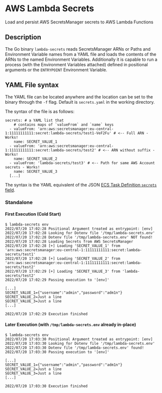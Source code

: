 # AWS Lambda Secrets
Load and persist AWS SecretsManager secrets to AWS Lambda Functions


## Description

The Go binary `lambda-secrets` reads SecretsManager ARNs or Paths and Environment Variable names from a YAML file and loads the contents of the ARNs to the named Environment Variables. Additionally it is capable to run a process (with the Environment Variables attached) defined in positional arguments or the `ENTRYPOINT` Environment Variable.

## YAML File syntax

The YAML file can be located anywhere and the location can be set to the binary through the `-f` flag. Default is `secrets.yaml` in the working directory.

The syntax of the file is as follows:

```
secrets: # a YAML list that
	# contains maps of `valueFrom` and `name` keys
  - valueFrom: 'arn:aws:secretsmanager:eu-central-1:11111111111:secret:lambda-secrets/test1-VeF2Fu' # <-- Full ARN - Works!
    name: SECRET_VALUE_1
  - valueFrom: 'arn:aws:secretsmanager:eu-central-1:11111111111:secret:lambda-secrets/test2' # <-- ARN without suffix - Works!
    name: SECRET_VALUE_2
  - valueFrom: 'lambda-secrets/test3' # <-- Path for same AWS Account secrets - Works!
    name: SECRET_VALUE_3
  [...]
```

The syntax is the YAML equivalent of the JSON [ECS Task Definition `secrets` field](https://docs.aws.amazon.com/AmazonECS/latest/developerguide/task_definition_parameters.html#secrets).


### Standalone

#### First Execution (Cold Start)
```
$ lambda-secrets env
2022/07/20 17:02:28 Positional Argument treated as entrypoint: [env]
2022/07/20 17:02:28 Looking for Dotenv file '/tmp/lambda-secrets.env'
2022/07/20 17:02:28 Dotenv file '/tmp/lambda-secrets.env' NOT found!
2022/07/20 17:02:28 Loading Secrets from AWS SecretsManager
2022/07/20 17:02:28 [+] Loading 'SECRET_VALUE_1' from 'arn:aws:secretsmanager:eu-central-1:11111111111:secret:lambda-secrets/test1'
2022/07/20 17:02:28 [+] Loading 'SECRET_VALUE_2' from 'arn:aws:secretsmanager:eu-central-1:11111111111:secret:lambda-secrets/test2'
2022/07/20 17:02:29 [+] Loading 'SECRET_VALUE_3' from 'lambda-secrets/test2'
2022/07/20 17:02:29 Passing execution to '[env]'

[...]
SECRET_VALUE_1={"username":"admin","password":"adm1n"}
SECRET_VALUE_2=Just a line
SECRET_VALUE_3=Just a line
[...]

2022/07/20 17:02:29 Execution finished
```

#### Later Execution (with `/tmp/lambda-secrets.env` already in-place)
```
$ lambda-secrets env
2022/07/20 17:03:30 Positional Argument treated as entrypoint: [env]
2022/07/20 17:03:30 Looking for Dotenv file '/tmp/lambda-secrets.env'
2022/07/20 17:03:30 Dotenv file '/tmp/lambda-secrets.env' found!
2022/07/20 17:03:30 Passing execution to '[env]'

[...]
SECRET_VALUE_1={"username":"admin","password":"adm1n"}
SECRET_VALUE_2=Just a line
SECRET_VALUE_3=Just a line
[...]

2022/07/20 17:03:30 Execution finished
```